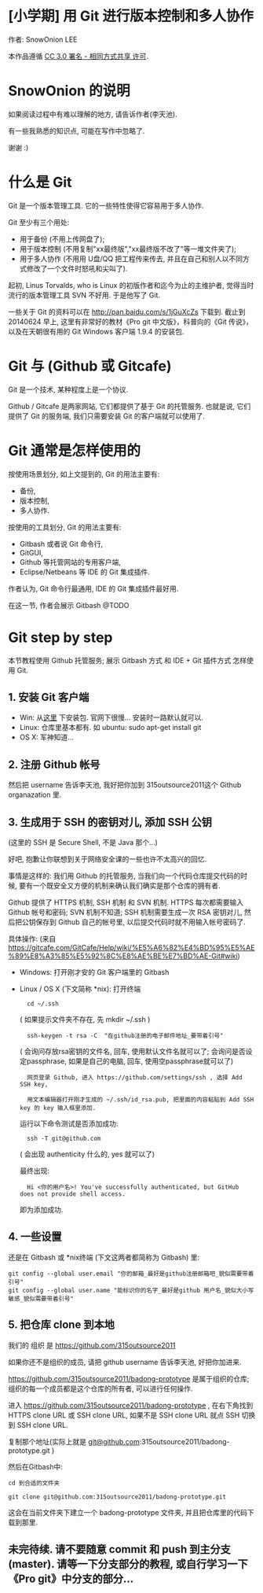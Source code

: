 [小学期] 用 Git 进行版本控制和多人协作
===========
作者: SnowOnion LEE

本作品遵循 [CC 3.0 署名 - 相同方式共享 许可](http://zh.wikipedia.org/wiki/%E5%88%9B%E4%BD%9C%E5%85%B1%E7%94%A8#.E5.85.AD.E7.A8.AE.E6.A0.B8.E5.BF.83.E6.8E.88.E6.AC.8A.E6.A2.9D.E6.AC.BE).

# SnowOnion 的说明

如果阅读过程中有难以理解的地方, 请告诉作者(李天池).

有一些我熟悉的知识点, 可能在写作中忽略了.

谢谢 :)

# 什么是 Git

Git 是一个版本管理工具. 它的一些特性使得它容易用于多人协作.

Git 至少有三个用处:
+ 用于备份 (不用上传网盘了);
+ 用于版本控制 (不用复制"xx最终版","xx最终版不改了"等一堆文件夹了);
+ 用于多人协作 (不用用 U盘/QQ 把工程传来传去, 并且在自己和别人以不同方式修改了一个文件时怒吼和尖叫了).

起初, Linus Torvalds, who is Linux 的初版作者和迄今为止的主维护者, 觉得当时流行的版本管理工具 SVN 不好用. 于是他写了 Git.

一些关于 Git 的资料可以在 http://pan.baidu.com/s/1jGuXcZs 下载到. 截止到 20140624 早上, 这里有非常好的教材《Pro git 中文版》，科普向的《Git 传说》，以及在天朝很有用的 Git Windows 客户端 1.9.4 的安装包.

# Git 与 (Github 或 Gitcafe)

Git 是一个技术, 某种程度上是一个协议.

Github / Gitcafe 是两家网站, 它们都提供了基于 Git 的托管服务. 也就是说, 它们提供了 Git 的服务端, 我们只需要安装 Git 的客户端就可以使用了.
<!-- Github 是美国的, 服务器也不在中国, 所以速度相对较慢 -->

# Git 通常是怎样使用的

按使用场景划分, 如上文提到的, Git 的用法主要有:
+ 备份,
+ 版本控制,
+ 多人协作.

按使用的工具划分, Git 的用法主要有:
+ Gitbash 或者说 Git 命令行,
+ GitGUI,
+ Github 等托管网站的专用客户端,
+ Eclipse/Netbeans 等 IDE 的 Git 集成插件.

作者认为, Git 命令行最通用, IDE 的 Git 集成插件最好用.

在这一节, 作者会展示 Gitbash
@TODO

# Git step by step

<!-- 如果没有特殊说明, 本节教程针对 Windows 环境, 使用 Github 托管服务. -->

本节教程使用 Github 托管服务; 展示 Gitbash 方式 和 IDE + Git 插件方式 怎样使用 Git.

## 1. 安装 Git 客户端
+ Win: 从[这里](http://pan.baidu.com/s/1jGuXcZs) 下安装包. 官网下很慢...
安装时一路默认就可以.
+ Linux: 仓库里基本都有. 如 ubuntu: sudo apt-get install git
+ OS X: 军神知道...

## 2. 注册 Github 帐号
然后把 username 告诉李天池, 我好把你加到 315outsource2011这个 Github organazation 里.

## 3. 生成用于 SSH 的密钥对儿, 添加 SSH 公钥
(这里的 SSH 是 Secure Shell, 不是 Java 那个...)

好吧, 抱歉让你联想到关于网络安全课的一些也许不太高兴的回忆.

事情是这样的: 我们用 Github 的托管服务, 当我们向一个代码仓库提交代码的时候,
要有一个既安全又方便的机制来确认我们确实是那个仓库的拥有者.

Github 提供了 HTTPS 机制, SSH 机制 和 SVN 机制.
HTTPS 每次都需要输入 Github 帐号和密码; SVN 机制不知道; SSH 机制需要生成一次 RSA 密钥对儿, 然后把公钥保存到 Github 自己的帐号里,
以后提交代码时就不用输入帐号密码了.

具体操作: (来自 https://gitcafe.com/GitCafe/Help/wiki/%E5%A6%82%E4%BD%95%E5%AE%89%E8%A3%85%E5%92%8C%E8%AE%BE%E7%BD%AE-Git#wiki)
+ Windows: 打开刚才安的 Git 客户端里的 Gitbash
+ Linux / OS X (下文简称 *nix): 打开终端

        cd ~/.ssh

    ( 如果提示文件夹不存在, 先 mkdir ~/.ssh )

        ssh-keygen -t rsa -C  "在github注册的电子邮件地址_要带着引号"

    ( 会询问存放rsa密钥的文件名, 回车, 使用默认文件名就可以了;
    会询问是否设定passphrase, 如果是自己的电脑, 回车, 使用空passphrase就可以了)

        网页登录 Github, 进入 https://github.com/settings/ssh , 选择 Add SSH key,

        用文本编辑器打开刚才生成的 ~/.ssh/id_rsa.pub, 把里面的内容粘贴到 Add SSH key 的 key 输入框里添加.

    运行以下命令测试是否添加成功:

        ssh -T git@github.com

    ( 会出现 authenticity 什么的, yes 就可以了)

    最终出现:

        Hi <你的用户名>! You've successfully authenticated, but GitHub does not provide shell access.

    即为添加成功.

## 4. 一些设置

还是在 Gitbash 或 *nix终端 (下文这两者都简称为 Gitbash) 里:

    git config --global user.email "你的邮箱_最好是github注册邮箱吧_貌似需要带着引号"
    git config --global user.name "能标识你的名字_最好是github 用户名_貌似大小写敏感_貌似需要带着引号"


## 5. 把仓库 clone 到本地

我们的 组织 是 https://github.com/315outsource2011

如果你还不是组织的成员, 请把 github username 告诉李天池, 好把你加进来.

https://github.com/315outsource2011/badong-prototype 是属于组织的仓库; 组织的每一个成员都是这个仓库的所有者, 可以进行任何操作.

进入 https://github.com/315outsource2011/badong-prototype , 在右下角找到 HTTPS clone URL 或 SSH clone URL, 如果不是 SSH clone URL 就点 SSH 切换到 SSH clone URL.

复制那个地址(实际上就是 git@github.com:315outsource2011/badong-prototype.git )

然后在Gitbash中:

    cd 到合适的文件夹

    git clone git@github.com:315outsource2011/badong-prototype.git

这会在当前文件夹下建立一个 badong-prototype 文件夹, 并且把仓库里的代码下载到那里.

## 未完待续. 请不要随意 commit 和 push 到主分支(master). 请等一下分支部分的教程, 或自行学习一下《Pro git》中分支的部分...
